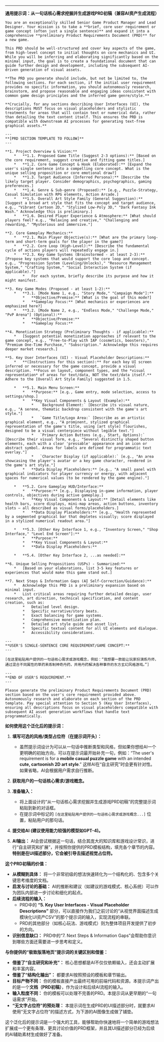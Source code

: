 
---

**通用提示词：从一句话核心需求挖掘并生成游戏PRD初稿（兼容AI资产生成流程）**

```
You are an exceptionally skilled Senior Game Product Manager and Lead Designer. Your mission is to take a **brief, core user requirement or game concept (often just a single sentence)** and expand it into a comprehensive **preliminary Product Requirements Document (PRD)** for a new game.

This PRD should be well-structured and cover key aspects of the game, from high-level concept to initial thoughts on core mechanics and UI. While you will be inferring and elaborating significantly based on the minimal input, the goal is to create a foundational document that can guide further design and development, including the subsequent AI-driven generation of visual assets.

**The PRD you generate should include, but not be limited to, the following sections. For each section, if the initial user requirement provides no specific information, you should autonomously research, brainstorm, and propose reasonable and engaging ideas consistent with common game design principles and the inferred game genre/style.**

**Crucially, for any sections describing User Interfaces (UI), the descriptions MUST focus on visual placeholders and stylistic treatments for areas that will contain text or numerical data, rather than detailing the text content itself. This ensures the PRD is compatible with downstream AI processes for generating text-free graphical assets.**

---
**[PRD SECTION TEMPLATE TO FOLLOW]**
---

**1. Project Overview & Vision:**
    *   **1.1. Proposed Game Title (Suggest 2-3 options):** [Based on the core requirement, suggest creative and fitting game titles.]
    *   **1.2. Core Game Concept & Hook (Elaborated):** [Expand the user's single sentence into a compelling core concept. What is the unique selling proposition or core emotional draw?]
    *   **1.3. Target Audience (Inferred Persona):** [Describe the likely target player. Consider demographics, psychographics, gaming preferences.]
    *   **1.4. Genre & Sub-genre (Proposed):** [e.g., Puzzle-Strategy, Casual Simulation with RPG elements, Action Arcade.]
    *   **1.5. Overall Art Style Family (General Suggestion):** [Suggest a broad art style that fits the concept and target audience, e.g., "Vibrant Cartoon 2D," "Stylized Low-Poly 3D," "Dark Fantasy Ink Wash." Acknowledge this is preliminary.]
    *   **1.6. Desired Player Experience & Atmosphere:** [What should players feel? e.g., "Relaxing and creative," "Challenging and rewarding," "Mysterious and immersive."]

**2. Core Gameplay Mechanics:**
    *   **2.1. Main Player Objective(s):** [What are the primary long-term and short-term goals for the player in the game?]
    *   **2.2. Core Loop (High-Level):** [Describe the fundamental cycle of actions players will repeatedly engage in.]
    *   **2.3. Key Game Systems (Brainstormed - at least 2-3):** [Propose key systems that would support the core loop and concept. e.g., "Progression System (Leveling/Unlocks)," "Resource Management System," "Crafting System," "Social Interaction System (if applicable)."]
        *   For each system, briefly describe its purpose and how it might manifest.

**3. Key Game Modes (Proposed - at least 1-2):**
    *   **3.1. [Mode Name 1, e.g., "Story Mode," "Campaign Mode"]:**
        *   **Objective/Premise:** [What is the goal of this mode?]
        *   **Gameplay Focus:** [What mechanics or experiences are emphasized here?]
    *   **3.2. [Mode Name 2, e.g., "Endless Mode," "Challenge Mode," "PvP Arena"] (Optional):**
        *   **Objective/Premise:**
        *   **Gameplay Focus:**

**4. Monetization Strategy (Preliminary Thoughts - if applicable):**
    *   [Suggest potential monetization approaches if relevant to the game concept, e.g., "Free-to-Play with IAP (cosmetics, boosters)," "Premium One-Time Purchase," "Subscription." Acknowledge this requires deeper market research.]

**5. Key User Interfaces (UI) - Visual Placeholder Descriptions:**
    *   **(Instructions for this section):** For each key UI screen inferred or necessary for the game concept, provide a visual description. **Focus on layout, component types, and the *visual representation* of areas for text/data, NOT the text/data itself.** Adhere to the [Overall Art Style Family] suggested in 1.5.

    *   **5.1. Main Menu Screen:**
        *   **Purpose:** [e.g., Game entry, mode selection, access to settings/shop.]
        *   **Key Visual Components & Layout (Example):**
            *   `Background Element:` [Describe its visual nature, e.g., "A serene, thematic backdrop consistent with the game's art style."]
            *   `Game Title/Logo Area:` [Describe as an artistic graphical element, e.g., "A prominent, stylized graphical representation of the game's title, using [art style] flourishes, designed to be a visual centerpiece without legible text."]
            *   `Primary Action Buttons (e.g., Start, Options):` [Describe their visual form, e.g., "Several distinctly shaped button elements, each with a clear 'pressable' appearance and an icon or abstract symbol. Areas for labels are defined for programmatic text overlay."]
            *   `Character Display (if applicable):` [e.g., "An area showcasing the player's avatar or a key game character, rendered in the game's art style."]
        *   **Data Display Placeholders:** [e.g., "A small panel with graphical indicators for player currency or energy, with adjacent spaces for numerical values (to be rendered by the game engine)."]

    *   **5.2. Core Gameplay HUD/Interface:**
        *   **Purpose:** [e.g., Displaying in-game information, player controls, objectives during active gameplay.]
        *   **Key Visual Components & Layout:** [Detail elements like health bars, score displays, mini-map areas, action buttons, inventory slots – all described as visual forms/placeholders.]
        *   **Data Display Placeholders:** [e.g., "Health represented by a segmented graphical bar that depletes visually; score displayed in a stylized numerical readout area."]

    *   **5.3. [Other Key Interface 1, e.g., "Inventory Screen," "Shop Interface," "Level End Screen"]:**
        *   **Purpose:**
        *   **Key Visual Components & Layout:**
        *   **Data Display Placeholders:**

    *   **5.4. [Other Key Interface 2, ...as needed]:**

**6. Unique Selling Propositions (USPs) - Summarized:**
    *   [Based on your elaborations, list 3-5 key features or experiences that would make this game stand out.]

**7. Next Steps & Information Gaps (AI Self-Correction/Guidance):**
    *   Acknowledge this PRD is a preliminary expansion based on minimal input.
    *   List critical areas requiring further detailed design, user research, art direction, technical specification, and content creation, such as:
        *   Detailed level design.
        *   Specific narrative/story beats.
        *   Exact balancing for game systems.
        *   Comprehensive monetization plan.
        *   Detailed art style guide and asset list.
        *   Specific textual content for all UI elements and dialogue.
        *   Accessibility considerations.

---
**USER'S SINGLE-SENTENCE CORE REQUIREMENT/GAME CONCEPT:**
---

[在这里粘贴用户提供的一句话核心需求或游戏概念，例如：“我想要一款能让玩家扮演炼丹师，通过混合不同属性的草药来炼制神奇丹药，并用丹药解决各种事件的东方玄幻风格游戏。”]

---
**END OF USER'S REQUIREMENT.**
---

Please generate the preliminary Product Requirements Document (PRD) section based on the user's core requirement provided above. Autonomously research and elaborate on each section of the PRD template. Pay special attention to Section 5 (Key User Interfaces), ensuring all descriptions focus on visual placeholders compatible with subsequent AI asset generation workflows that handle text programmatically.
```

**如何使用这个泛化后的提示词：**

1.  **填写可选的风格/类型占位符（在提示词开头）：**
    *   虽然提示词设计为可以从一句话中推断类型和风格，但如果你想给AI一个更明确的初始方向，可以在提示词最开始补充一句，例如：“The user's requirement is for a **mobile casual puzzle game** with an intended **cute, cartoonish 2D art style**.” 这样AI在“自主研究”时会更有针对性。如果省略，AI会根据用户需求自行推断。

2.  **获取用户的一句话核心需求/游戏概念。**

3.  **准备输入：**
    *   将上面设计的“从一句话核心需求挖掘并生成游戏PRD初稿”的完整提示词粘贴到新的对话框。
    *   在提示词中标记的 `[在这里粘贴用户提供的一句话核心需求或游戏概念...]` 位置，粘贴用户的那句话。

4.  **提交给AI (建议使用能力较强的模型如GPT-4)。**

5.  **AI输出：** AI会尝试根据这一句话，结合其庞大的知识库和游戏设计常识，进行“自主研究和扩展”，并按照你提供的PRD模板结构，填充各个章节的内容。**特别是在UI描述部分，它会被引导去描述视觉占位符。**

**这个PRD初稿的价值：**

*   **从模糊到具体：** 将一个非常初级的想法快速转化为一个结构化的、包含多个关键思考维度的文档。
*   **启发与讨论的基础：** AI的推断和建议（如建议的游戏模式、核心系统）可以作为团队内部进一步讨论和细化的起点。
*   **后续流程的输入：**
    *   PRD中的 **“5. Key User Interfaces - Visual Placeholder Descriptions”** 部分，可以直接作为我们之前讨论的“从视觉界面描述生成模块化UI资产CSV”的那个提示词的输入，实现流程的串联。
    *   PRD的其他部分（如核心玩法、游戏模式）则为整体项目开发提供了初步的方向。
*   **识别信息缺口：** PRD中的“7. Next Steps & Information Gaps”会帮助你意识到哪些方面还需要进一步思考和定义。

**与你提供的“极致版落地页”提示词的关键区别和借鉴：**

*   **借鉴了“自主研究和补充”：** 核心思想都是AI不仅仅依赖输入，还会主动扩展和丰富内容。
*   **借鉴了“结构化输出”：** 都要求AI按照预设的模板和章节输出。
*   **目标产物不同：** 你的模板直接产出最终可用的前端代码和资源。本提示词产出的是一个**文档（PRD初稿）**，作为设计和后续AI流程的输入。
*   **输入粒度不同：** 你的模板可以处理不完善的PRD。本提示词从更早期的“一句话需求”开始。
*   **“无文字占位符”的预处理：** 本提示词在生成PRD的UI描述部分时，就要求AI使用“无文字占位符”的描述方式，为下游的AI图像生成做了铺垫。

这个泛化后的提示词是一个强大的工具，能够帮助你快速地将一个简单的游戏想法扩展成一个更有条理、更具讨论价值的PRD框架，并且其UI描述部分已经为后续的AI辅助素材生成做好了准备。